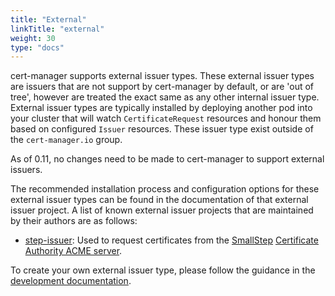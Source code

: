 ```yaml
---
title: "External"
linkTitle: "external"
weight: 30
type: "docs"
---
```


cert-manager supports external issuer types. These external issuer types are
issuers that are not support by cert-manager by default, or are 'out of tree',
however are treated the exact same as any other internal issuer type. External
issuer types are typically installed by deploying another pod into your cluster
that will watch `CertificateRequest` resources and honour them based on
configured `Issuer` resources. These issuer type exist outside of the
`cert-manager.io` group.

As of 0.11, no changes need to be made to cert-manager to support external
issuers.

The recommended installation process and configuration options for these
external issuer types can be found in the documentation of that external issuer
project. A list of known external issuer projects that are maintained by their
authors are as follows:

- [step-issuer](https://github.com/smallstep/step-issuer): Used to request
  certificates from the [SmallStep](https://smallstep.com) [Certificate
  Authority ACME server](https://github.com/smallstep/certificates).

To create your own external issuer type, please follow the guidance in the
[development documentation](../../contributing/external-issuers/index.html).
